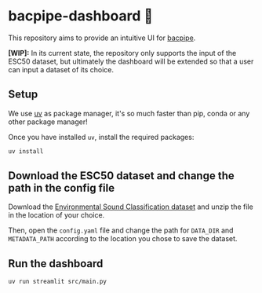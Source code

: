# bacpipe-dashboard :star2:

This repository aims to provide an intuitive UI for [bacpipe](https://github.com/bioacoustic-ai/bacpipe/tree/main).

**[WIP]:** In its current state, the repository only supports the input of the ESC50 dataset, but ultimately the dashboard will be extended so that a user can input a dataset of its choice.


## Setup

We use [uv](https://github.com/astral-sh/uv) as package manager, it's so much faster than pip, conda or any other package manager!

Once you have installed `uv`, install the required packages:

```bash
uv install
```

## Download the ESC50 dataset and change the path in the config file

Download the [Environmental Sound Classification dataset](https://github.com/karoldvl/ESC-50/archive/master.zip) and unzip the file in the location of your choice.

Then, open the `config.yaml` file and change the path for `DATA_DIR` and `METADATA_PATH` according to the location you chose to save the dataset.

## Run the dashboard

```
uv run streamlit src/main.py
```
